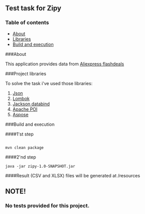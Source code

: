 ## Test task for Zipy

### Table of contents
- [About](#about)
- [Libraries](#project-libraries)
- [Build and execution](#build-and-execution)

###About

This application provides data from [Aliexpress flashdeals](https://flashdeals.aliexpress.com/en.htm?)


###Project libraries 

To solve the task i've used those libraries:

1. [Json](https://mvnrepository.com/artifact/org.json/json)
2. [Lombok](https://mvnrepository.com/artifact/org.projectlombok/lombok)
3. [Jackson databind](https://mvnrepository.com/artifact/com.fasterxml.jackson.core/jackson-databind)
4. [Apache POI](https://mvnrepository.com/artifact/org.apache.poi/poi)
5. [Aspose](https://ru.products.aspose.com/cells/net)


###Build and execution

####1'st step
```

mvn clean package

```

####2'nd step

```
java -jar zipy-1.0-SNAPSHOT.jar
```

####Result (CSV and XLSX) files will be generated at /resources


## NOTE! 
### No tests provided for this project.